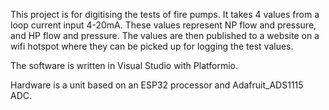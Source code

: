 This project is for digitising the tests of fire pumps. It takes 4 values from a loop current input 4-20mA. These values represent NP flow and pressure, and HP flow and pressure.
The values are then published to a website on a wifi hotspot where they can be picked up for logging the test values.

The software is written in Visual Studio with Platformio.

Hardware is a unit based on an ESP32 processor and Adafruit_ADS1115 ADC.

